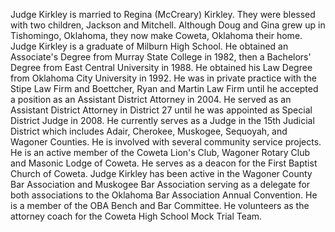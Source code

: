 ﻿---
fname: 'Douglas'
lname: 'Kirkley'
id: 979
published: false
layout: judge-bio
---
Judge Kirkley is married to Regina (McCreary) Kirkley. They were blessed
with two children, Jackson and Mitchell. Although Doug and Gina grew up
in Tishomingo, Oklahoma, they now make Coweta, Oklahoma their home.
Judge Kirkley is a graduate of Milburn High School. He obtained an
Associate's Degree from Murray State College in 1982, then a Bachelors'
Degree from East Central University in 1988. He obtained his Law Degree
from Oklahoma City University in 1992. He was in private practice with
the Stipe Law Firm and Boettcher, Ryan and Martin Law Firm until he
accepted a position as an Assistant District Attorney in 2004. He served
as an Assistant District Attorney in District 27 until he was appointed
as Special District Judge in 2008. He currently serves as a Judge in the
15th Judicial District which includes Adair, Cherokee, Muskogee,
Sequoyah, and Wagoner Counties. He is involved with several community
service projects. He is an active member of the Coweta Lion's Club,
Wagoner Rotary Club and Masonic Lodge of Coweta. He serves as a deacon
for the First Baptist Church of Coweta. Judge Kirkley has been active in
the Wagoner County Bar Association and Muskogee Bar Association serving
as a delegate for both associations to the Oklahoma Bar Association
Annual Convention. He is a member of the OBA Bench and Bar Committee. He
volunteers as the attorney coach for the Coweta High School Mock Trial
Team.

